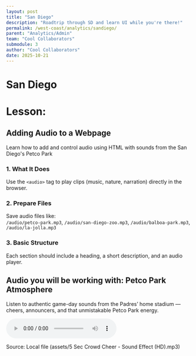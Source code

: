 ```yaml
---
layout: post
title: "San Diego"
description: "Roadtrip through SD and learn UI while you're there!"
permalink: /west-coast/analytics/sandiego/
parent: "Analytics/Admin"
team: "Cool Collaborators"
submodule: 3
author: "Cool Collaborators"
date: 2025-10-21
---
```


# San Diego

# Lesson:
## Adding Audio to a Webpage
Learn how to add and control audio using HTML with sounds from the San Diego's Petco Park
### **1. What It Does**  
Use the `<audio>` tag to play clips (music, nature, narration) directly in the browser.
### **2. Prepare Files**  
Save audio files like:  
`/audio/petco-park.mp3`, `/audio/san-diego-zoo.mp3`, `/audio/balboa-park.mp3`, `/audio/la-jolla.mp3`

### **3. Basic Structure**  
Each section should include a heading, a short description, and an audio player.

<section class="bg-gray-100 p-6 rounded-2xl shadow-md max-w-lg mx-auto text-center">
  <h2 class="text-xl font-semibold mb-2">Audio you will be working with: Petco Park Atmosphere</h2>
  <p class="text-gray-600 mb-4">
    Listen to authentic game-day sounds from the Padres’ home stadium — cheers, announcers, and that unmistakable Petco Park energy.
  </p>
  
<audio controls>
  <source src="https://youtube.com/audio/baseballcheer.mp3" type="audio/mpeg">
  Your browser does not support the audio element.
</audio>


  <p class="text-sm text-gray-500 mt-3">Source: Local file (assets/5 Sec Crowd Cheer - Sound Effect (HD).mp3)</p>
</section>

